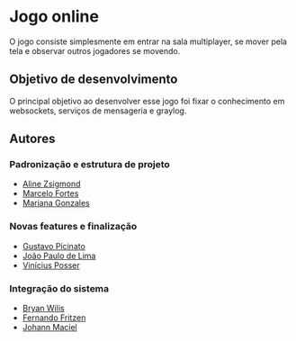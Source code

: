 # Jogo online

O jogo consiste simplesmente em entrar na sala multiplayer, se mover pela tela e observar outros jogadores se movendo.

## Objetivo de desenvolvimento
O principal objetivo ao desenvolver esse jogo foi fixar o conhecimento em websockets, serviços de mensageria e graylog.

## Autores

### Padronização e estrutura de projeto
- [Aline Zsigmond](https://www.github.com/alinezsigmond)
- [Marcelo Fortes](https://www.github.com/MarceloFortesGC)
- [Mariana Gonzales](https://www.github.com/Mariana10-04)

### Novas features e finalização
- [Gustavo Picinato](https://www.github.com/Picinato0)
- [João Paulo de Lima](https://www.github.com/joaosondalima)
- [Vinícius Posser](https://github.com/PenvicK)

### Integração do sistema
- [Bryan Wilis](https://www.github.com/Buraym)
- [Fernando Fritzen](https://www.github.com/Fernando-Fritzen)
- [Johann Maciel](https://www.github.com/Truanqui)
